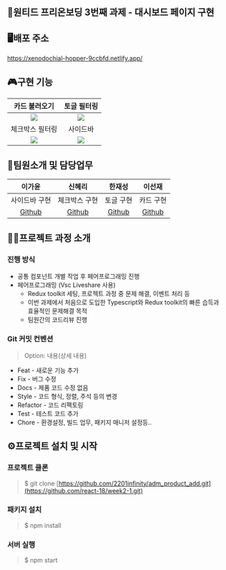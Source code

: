 ## 📗원티드 프리온보딩 3번째 과제 - 대시보드 페이지 구현

## 🖥배포 주소
https://xenodochial-hopper-9ccbfd.netlify.app/
## 🎮구현 기능


|  카드 불러오기  |  토글 필터링  |
| :------------: | :----------: |
| <img src="https://user-images.githubusercontent.com/63578094/153025747-4a2a523f-de54-4c52-8503-cf52bd2d07d0.gif"/>| <img src="https://user-images.githubusercontent.com/63578094/153010972-b989cc55-bd79-47df-84e3-9374d58ec627.gif"/>|
|  체크박스 필터링  |  사이드바  |
|<img src="https://user-images.githubusercontent.com/63578094/153010954-d4cf5900-14ec-4bc0-80a6-baf74b4790b9.gif"/>| <img src="https://user-images.githubusercontent.com/63578094/153015644-0d427da5-71c0-4f68-923e-2acc2cfb337d.gif"/>|
## 👩팀원소개 및 담당업무
|   이가윤     |      신혜리   |     한재성    |     이선재    |
| :----------: | :----------: | :----------: | :----------: |
|  사이드바 구현 | 체크박스 구현 | 토글 구현 | 카드 구현|
| [Github](https://github.com/Gayun00) |[Github](https://github.com/rachel490) |[Github](https://github.com/Sunjae95) |[Github](https://github.com/Han-D-Peter)|
## 🧗‍♂️프로젝트 과정 소개
### 진행 방식
- 공통 컴포넌트 개별 작업 후 페어프로그래밍 진행
- 페어프로그래밍 (Vsc Liveshare 사용)
    - Redux toolkit 세팅, 프로젝트 과정 중 문제 해결, 이벤트 처리 등
    - 이번 과제에서 처음으로 도입한 Typescript와 Redux toolkit의 빠른 습득과 효율적인 문제해결 목적
    - 팀원간의 코드리뷰 진행
   
### Git 커밋 컨벤션

> Option: 내용(상세 내용)
> 
- Feat - 새로운 기능 추가
- Fix - 버그 수정
- Docs - 제품 코드 수정 없음
- Style - 코드 형식, 정렬, 주석 등의 변경
- Refactor - 코드 리팩토링
- Test - 테스트 코드 추가
- Chore - 환경설정, 빌드 업무, 패키지 매니저 설정등..

## ⚙프로젝트 설치 및 시작

### 프로젝트 클론

> $ git clone [https://github.com/2201infinity/adm_product_add.git](https://github.com/react-18/week2-1.git)


### 패키지 설치

> $ npm install

### 서버 실행

> $ npm start
